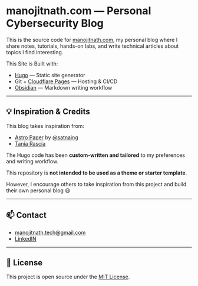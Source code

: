 # manojitnath.com — Personal Cybersecurity Blog

This is the source code for [manojitnath.com](https://manojitnath.com), my personal blog where I share notes, tutorials, hands-on labs, and write technical articles about topics I find interesting.

This Site is Built with:

- [Hugo](https://gohugo.io/) — Static site generator
- Git + [Cloudflare Pages](https://pages.cloudflare.com/) — Hosting & CI/CD
- [Obsidian](https://obsidian.md/) — Markdown writing workflow

---

## 💡 Inspiration & Credits

This blog takes inspiration from:

- [Astro Paper](https://github.com/satnaing/astro-paper) by [@satnaing](https://github.com/satnaing)
- [Tania Rascia](https://www.taniarascia.com/)

The Hugo code has been **custom-written and tailored** to my preferences and writing workflow.

This repository is **not intended to be used as a theme or starter template**.

However, I encourage others to take inspiration from this project and build their own personal blog :smiley:

---

## 📫 Contact

- manojitnath.tech@gmail.com
- [LinkedIN](https://www.linkedin.com/in/manojitnath/)

---

## 📄 License

This project is open source under the [MIT License](LICENSE).
